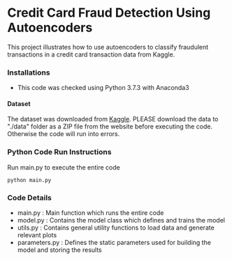 # Credit Card Fraud Detection Using Autoencoders 

<p>This project illustrates how to use autoencoders to classify fraudulent transactions in a credit card transaction data from Kaggle.</p>


### Installations
* This code was checked using Python 3.7.3 with Anaconda3

#### Dataset
The dataset was downloaded from [Kaggle](https://www.kaggle.com/mlg-ulb/creditcardfraud). PLEASE download the data to "./data" folder as a ZIP file from the website before executing the code. Otherwise the code will run into errors. 


### Python Code Run Instructions
Run main.py to execute the entire code
```
python main.py
```


### Code Details
* main.py :  Main function which runs the entire code
* model.py : Contains the model class which defines and trains the model
* utils.py : Contains general utility functions to load data and generate relevant plots
* parameters.py : Defines the static parameters used for building the model and storing the results


